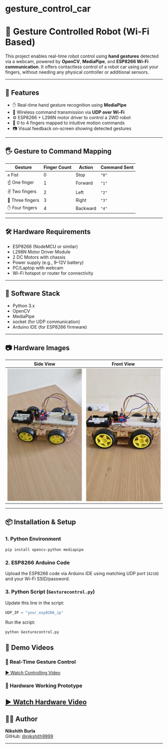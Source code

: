 # gesture_control_car


# 🤖 Gesture Controlled Robot (Wi-Fi Based)

This project enables real-time robot control using **hand gestures** detected via a webcam, powered by **OpenCV**, **MediaPipe**, and **ESP8266 Wi-Fi communication**. It offers contactless control of a robot car using just your fingers, without needing any physical controller or additional sensors.

---

## 🚀 Features

- ✋ Real-time hand gesture recognition using **MediaPipe**
- 📡 Wireless command transmission via **UDP over Wi-Fi**
- ⚙️ ESP8266 + L298N motor driver to control a 2WD robot
- 👊 0 to 4 fingers mapped to intuitive motion commands
- 📷 Visual feedback on-screen showing detected gestures

---

## 🖐 Gesture to Command Mapping

| Gesture            | Finger Count | Action    | Command Sent |
|--------------------|--------------|-----------|---------------|
| ✊ Fist           | 0            | Stop      | `"0"`         |
| ☝️ One finger     | 1            | Forward   | `"1"`         |
| ✌️ Two fingers    | 2            | Left      | `"2"`         |
| 🤟 Three fingers  | 3            | Right     | `"3"`         |
| ✋ Four fingers   | 4            | Backward  | `"4"`         |

---

## 🛠 Hardware Requirements

- ESP8266 (NodeMCU or similar)
- L298N Motor Driver Module
- 2 DC Motors with chassis
- Power supply (e.g., 9–12V battery)
- PC/Laptop with webcam
- Wi-Fi hotspot or router for connectivity

---

## 🧠 Software Stack

- Python 3.x
- OpenCV
- MediaPipe
- socket (for UDP communication)
- Arduino IDE (for ESP8266 firmware)

---

## 📷 Hardware Images

| Side View | Front View |
|-----------|------------|
| ![](IMG-20250720-WA0004.jpg) | ![](IMG-20250720-WA0003.jpg) |

---

## 📦 Installation & Setup

### 1. Python Environment

```bash
pip install opencv-python mediapipe
```

### 2. ESP8266 Arduino Code

Upload the ESP8266 code via Arduino IDE using matching UDP port (`4210`) and your Wi-Fi SSID/password.

### 3. Python Script (`Gesturecontrol.py`)

Update this line in the script:

```python
UDP_IP = "your_esp8266_ip"
```

Run the script:

```bash
python Gesturecontrol.py
```
## 🎥 Demo Videos

### 🔹 Real-Time Gesture Control
[▶️ Watch Controlling Video](VID-20250720-WA0001.mp4)

### 🔹 Hardware Working Prototype
[▶️ Watch Hardware Video](VID-20250720-WA0002.mp4)
---

## 👨‍💻 Author

**Nikshith Burla**  
GitHub: [@nikshith9999](https://github.com/nikshith9999)

---
